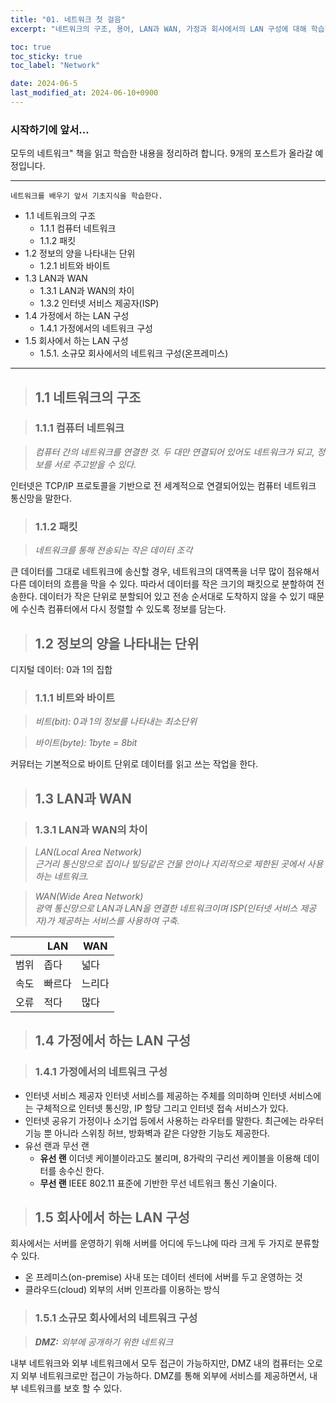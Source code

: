 ```yaml
---
title: "01. 네트워크 첫 걸음"
excerpt: "네트워크의 구조, 용어, LAN과 WAN, 가정과 회사에서의 LAN 구성에 대해 학습한 것을 정리하는 글입니다."

toc: true
toc_sticky: true
toc_label: "Network"

date: 2024-06-5
last_modified_at: 2024-06-10+0900
---
```


### 시작하기에 앞서...
모두의 네트워크" 책을 읽고 학습한 내용을 정리하려 합니다.
9개의 포스트가 올라갈 예정입니다.

---
```
네트워크를 배우기 앞서 기초지식을 학습한다.
```
- 1.1 네트워크의 구조
    - 1.1.1 컴퓨터 네트워크
    - 1.1.2 패킷
- 1.2 정보의 양을 나타내는 단위
    - 1.2.1 비트와 바이트
- 1.3 LAN과 WAN
    - 1.3.1 LAN과 WAN의 차이
    - 1.3.2 인터넷 서비스 제공자(ISP)
- 1.4 가정에서 하는 LAN 구성
    - 1.4.1 가정에서의 네트워크 구성
- 1.5 회사에서 하는 LAN 구성
    - 1.5.1. 소규모 회사에서의 네트워크 구성(온프레미스)
---

> ## 1.1 네트워크의 구조

> ### 1.1.1 컴퓨터 네트워크

> *컴퓨터 간의 네트워크를 연결한 것. 두 대만 연결되어 있어도 네트워크가 되고, 정보를 서로 주고받을 수 있다.*

인터넷은 TCP/IP 프로토콜을 기반으로 전 세계적으로 연결되어있는 컴퓨터 네트워크 통신망을 말한다.

> ### 1.1.2 패킷

> *네트워크를 통해 전송되는 작은 데이터 조각*

큰 데이터를 그대로 네트워크에 송신할 경우, 네트워크의 대역폭을 너무 많이 점유해서 다른 데이터의 흐름을 막을 수 있다.
따라서 데이터를 작은 크기의 패킷으로 분할하여 전송한다.
데이터가 작은 단위로 분할되어 있고 전송 순서대로 도착하지 않을 수 있기 때문에 수신측 컴퓨터에서 다시 정렬할 수 있도록 정보를 담는다.

> ## 1.2 정보의 양을 나타내는 단위

디지털 데이터: 0과 1의 집합

> ### 1.1.1 비트와 바이트

> *비트(bit): 0과 1의 정보를 나타내는 최소단위*

> *바이트(byte): 1byte = 8bit*

커뮤터는 기본적으로 바이트 단위로 데이터를 읽고 쓰는 작업을 한다.

> ## 1.3 LAN과 WAN

> ### 1.3.1 LAN과 WAN의 차이

> *LAN(Local Area Network)  
근거리 통신망으로 집이나 빌딩같은 건물 안이나 지리적으로 제한된 곳에서 사용하는 네트워크.*

> *WAN(Wide Area Network)  
광역 통신망으로 LAN과 LAN을 연결한 네트워크이며 ISP(인터넷 서비스 제공자)가 제공하는 서비스를 사용하여 구축.*

|     | LAN  | WAN   |
|-----|------|-------|
| 범위 | 좁다  | 넓다   |
| 속도 | 빠르다 | 느리다 |
| 오류 | 적다  | 많다   |

> ## 1.4 가정에서 하는 LAN 구성

> ### 1.4.1 가정에서의 네트워크 구성
- 인터넷 서비스 제공자
인터넷 서비스를 제공하는 주체를 의미하며 인터넷 서비스에는 구체적으로 인터넷 통신망, IP 할당 그리고 인터넷 접속 서비스가 있다.
- 인터넷 공유기
가정이나 소기업 등에서 사용하는 라우터를 말한다. 최근에는 라우터 기능 뿐 아니라 스위칭 허브, 방화벽과 같은 다양한 기능도 제공한다.
- 유선 랜과 무선 랜
    - **유선 랜** 이더넷 케이블이라고도 불리며, 8가락의 구리선 케이블을 이용해 데이터를 송수신 한다.
    - **무선 랜** IEEE 802.11 표준에 기반한 무선 네트워크 통신 기술이다.

> ## 1.5 회사에서 하는 LAN 구성

회사에서는 서버를 운영하기 위해 서버를 어디에 두느냐에 따라 크게 두 가지로 분류할 수 있다.
- 온 프레미스(on-premise)
  사내 또는 데이터 센터에 서버를 두고 운영하는  것
- 클라우드(cloud)
  외부의 서버 인프라를 이용하는 방식
> ### 1.5.1 소규모 회사에서의 네트워크 구성

> ***DMZ:*** *외부에 공개하기 위한 네트워크*

내부 네트워크와 외부 네트워크에서 모두 접근이 가능하지만, DMZ 내의 컴퓨터는 오로지 외부 네트워크로만 접근이 가능하다.
DMZ를 통해 외부에 서비스를 제공하면서, 내부 네트워크를 보호 할 수 있다.